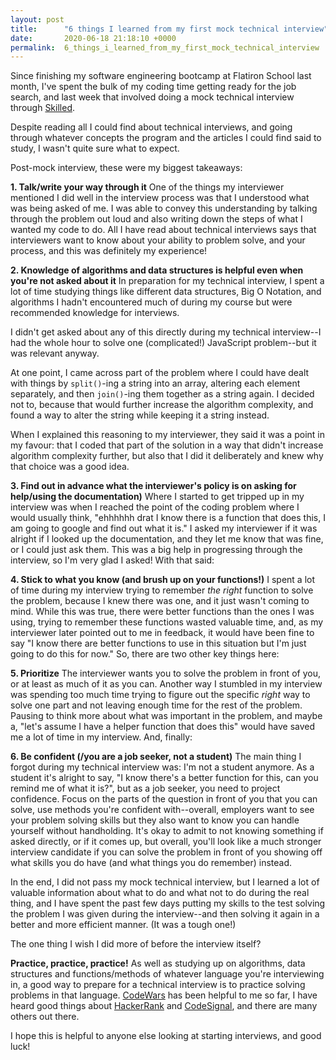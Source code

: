```yaml
---
layout: post
title:      "6 things I learned from my first mock technical interview"
date:       2020-06-18 21:18:10 +0000
permalink:  6_things_i_learned_from_my_first_mock_technical_interview
---
```



Since finishing my software engineering bootcamp at Flatiron School last month, I've spent the bulk of my coding time getting ready for the job search, and last week that involved doing a mock technical interview through [Skilled](https://www.skilledinc.com/). 

Despite reading all I could find about technical interviews, and going through whatever concepts the program and the articles I could find said to study, I wasn't quite sure what to expect. 

Post-mock interview, these were my biggest takeaways: 

**1. Talk/write your way through it**
One of the things my interviewer mentioned I did well in the interview process was that I understood what was being asked of me. I was able to convey this understanding by talking through the problem out loud and also writing down the steps of what I wanted my code to do. All I have read about technical interviews says that interviewers want to know about your ability to problem solve, and your process, and this was definitely my experience! 

**2. Knowledge of algorithms and data structures is helpful even when you're not asked about it** 
In preparation for my technical interview, I spent a lot of time studying things like different data structures, Big O Notation, and algorithms I hadn't encountered much of during my course but were recommended knowledge for interviews. 

I didn't get asked about any of this directly during my technical interview--I had the whole hour to solve one (complicated!) JavaScript problem--but it was relevant anyway. 

At one point, I came across part of the problem where I could have dealt with things by `split()`-ing a string into an array, altering each element separately, and then `join()`-ing them together as a string again. I decided not to, because that would further increase the algorithm complexity, and found a way to alter the string while keeping it a string instead. 

When I explained this reasoning to my interviewer, they said it was a point in my favour: that I coded that part of the solution in a way that didn't increase algorithm complexity further, but also that I did it deliberately and knew why that choice was a good idea. 

**3. Find out in advance what the interviewer's policy is on asking for help/using the documentation)**
Where I started to get tripped up in my interview was when I reached the point of the coding problem where I would usually think, "ehhhhhh drat I know there is a function that does this, I am going to google and find out what it is." I asked my interviewer if it was alright if I looked up the documentation, and they let me know that was fine, or I could just ask them. This was a big help in progressing through the interview, so I'm very glad I asked! With that said: 

**4. Stick to what you know (and brush up on your functions!)**
I spent a lot of time during my interview trying to remember *the right* function to solve the problem, because I knew there was one, and it just wasn't coming to mind. While this was true, there were better functions than the ones I was using, trying to remember these functions wasted valuable time, and, as my interviewer later pointed out to me in feedback, it would have been fine to say "I know there are better functions to use in this situation but I'm just going to do this for now." So, there are two other key things here:

**5. Prioritize**
The interviewer wants you to solve the problem in front of you, or at least as much of it as you can. Another way I stumbled in my interview was spending too much time trying to figure out the specific *right* way to solve one part and not leaving enough time for the rest of the problem. Pausing to think more about what was important in the problem, and maybe a, "let's assume I have a helper function that does this" would have saved me a lot of time in my interview. And, finally: 

**6. Be confident (/you are a job seeker, not a student)**
The main thing I forgot during my technical interview was: I'm not a student anymore. As a student it's alright to say, "I know there's a better function for this, can you remind me of what it is?", but as a job seeker, you need to project confidence. Focus on the parts of the question in front of you that you can solve, use methods you're confident with--overall, employers want to see your problem solving skills but they also want to know you can handle yourself without handholding. It's okay to admit to not knowing something if asked directly, or if it comes up, but overall, you'll look like a much stronger interview candidate if you can solve the problem in front of you showing off what skills you do have (and what things you do remember) instead. 


In the end, I did not pass my mock technical interview, but I learned a lot of valuable information about what to do and what not to do during the real thing, and I have spent the past few days putting my skills to the test solving the problem I was given during the interview--and then solving it again in a better and more efficient manner. (It was a tough one!)

The one thing I wish I did more of before the interview itself? 

**Practice, practice, practice!** 
As well as studying up on algorithms, data structures and functions/methods of whatever language you're interviewing in, a good way to prepare for a technical interview is to practice solving problems in that language. [CodeWars](https://www.codewars.com/) has been helpful to me so far, I have heard good things about [HackerRank](http://www.hackerrank.com) and [CodeSignal](https://codesignal.com/), and there are many others out there. 


I hope this is helpful to anyone else looking at starting interviews, and good luck! 
